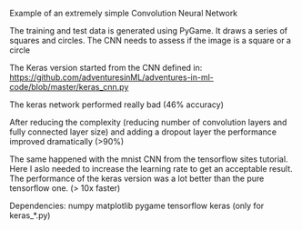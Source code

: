 Example of an extremely simple Convolution Neural Network

The training and test data is generated using PyGame.
It draws a series of squares and circles.
The CNN needs to assess if the image is a square or a circle

The Keras version started from the CNN defined in:
https://github.com/adventuresinML/adventures-in-ml-code/blob/master/keras_cnn.py

The keras network performed really bad (46% accuracy)

After reducing the complexity (reducing number of convolution layers and fully connected layer size) and adding a dropout layer the performance improved dramatically (>90%)

The same happened with the mnist CNN from the tensorflow sites tutorial. Here I aslo needed to increase the learning rate to get an acceptable result.
The performance of the keras version was a lot better than the pure tensorflow one. (> 10x faster)

Dependencies:
numpy
matplotlib
pygame
tensorflow
keras (only for keras_*.py)
